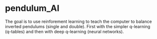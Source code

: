 # pendulum_AI
 
The goal is to use reinforement learning to teach the computer to balance inverted pendulums (single and double). First with the simpler q-learning (q-tables) and then with deep q-learning (neural networks).